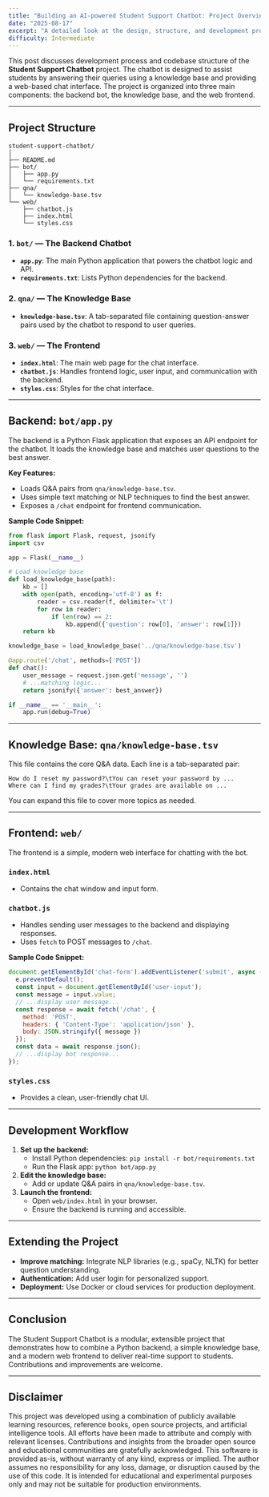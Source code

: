 ```yaml
---
title: "Building an AI-powered Student Support Chatbot: Project Overview & Codebase Walkthrough"
date: "2025-08-17"
excerpt: "A detailed look at the design, structure, and development process behind a modular student support chatbot project."
difficulty: Intermediate
---
```


This post discusses development process and codebase structure of the **Student Support Chatbot** project. The chatbot is designed to assist students by answering their queries using a knowledge base and providing a web-based chat interface. The project is organized into three main components: the backend bot, the knowledge base, and the web frontend.

---

## Project Structure

```
student-support-chatbot/
│
├── README.md
├── bot/
│   ├── app.py
│   └── requirements.txt
├── qna/
│   └── knowledge-base.tsv
└── web/
    ├── chatbot.js
    ├── index.html
    └── styles.css
```

### 1. `bot/` — The Backend Chatbot
- **`app.py`**: The main Python application that powers the chatbot logic and API.
- **`requirements.txt`**: Lists Python dependencies for the backend.

### 2. `qna/` — The Knowledge Base
- **`knowledge-base.tsv`**: A tab-separated file containing question-answer pairs used by the chatbot to respond to user queries.

### 3. `web/` — The Frontend
- **`index.html`**: The main web page for the chat interface.
- **`chatbot.js`**: Handles frontend logic, user input, and communication with the backend.
- **`styles.css`**: Styles for the chat interface.

---

## Backend: `bot/app.py`

The backend is a Python Flask application that exposes an API endpoint for the chatbot. It loads the knowledge base and matches user questions to the best answer.

**Key Features:**
- Loads Q&A pairs from `qna/knowledge-base.tsv`.
- Uses simple text matching or NLP techniques to find the best answer.
- Exposes a `/chat` endpoint for frontend communication.

**Sample Code Snippet:**
```python
from flask import Flask, request, jsonify
import csv

app = Flask(__name__)

# Load knowledge base
def load_knowledge_base(path):
    kb = []
    with open(path, encoding='utf-8') as f:
        reader = csv.reader(f, delimiter='\t')
        for row in reader:
            if len(row) == 2:
                kb.append({'question': row[0], 'answer': row[1]})
    return kb

knowledge_base = load_knowledge_base('../qna/knowledge-base.tsv')

@app.route('/chat', methods=['POST'])
def chat():
    user_message = request.json.get('message', '')
    # ...matching logic...
    return jsonify({'answer': best_answer})

if __name__ == '__main__':
    app.run(debug=True)
```

---

## Knowledge Base: `qna/knowledge-base.tsv`

This file contains the core Q&A data. Each line is a tab-separated pair:

```
How do I reset my password?\tYou can reset your password by ...
Where can I find my grades?\tYour grades are available on ...
```

You can expand this file to cover more topics as needed.

---

## Frontend: `web/`

The frontend is a simple, modern web interface for chatting with the bot.

### `index.html`
- Contains the chat window and input form.

### `chatbot.js`
- Handles sending user messages to the backend and displaying responses.
- Uses `fetch` to POST messages to `/chat`.

**Sample Code Snippet:**
```javascript
document.getElementById('chat-form').addEventListener('submit', async (e) => {
  e.preventDefault();
  const input = document.getElementById('user-input');
  const message = input.value;
  // ...display user message...
  const response = await fetch('/chat', {
    method: 'POST',
    headers: { 'Content-Type': 'application/json' },
    body: JSON.stringify({ message })
  });
  const data = await response.json();
  // ...display bot response...
});
```

### `styles.css`
- Provides a clean, user-friendly chat UI.

---

## Development Workflow

1. **Set up the backend:**
   - Install Python dependencies: `pip install -r bot/requirements.txt`
   - Run the Flask app: `python bot/app.py`
2. **Edit the knowledge base:**
   - Add or update Q&A pairs in `qna/knowledge-base.tsv`.
3. **Launch the frontend:**
   - Open `web/index.html` in your browser.
   - Ensure the backend is running and accessible.

---

## Extending the Project

- **Improve matching:** Integrate NLP libraries (e.g., spaCy, NLTK) for better question understanding.
- **Authentication:** Add user login for personalized support.
- **Deployment:** Use Docker or cloud services for production deployment.

---

## Conclusion

The Student Support Chatbot is a modular, extensible project that demonstrates how to combine a Python backend, a simple knowledge base, and a modern web frontend to deliver real-time support to students. Contributions and improvements are welcome.

---

## Disclaimer

This project was developed using a combination of publicly available learning resources, reference books, open source projects, and artificial intelligence tools. All efforts have been made to attribute and comply with relevant licenses. Contributions and insights from the broader open source and educational communities are gratefully acknowledged. This software is provided as-is, without warranty of any kind, express or implied. The author assumes no responsibility for any loss, damage, or disruption caused by the use of this code. It is intended for educational and experimental purposes only and may not be suitable for production environments.
